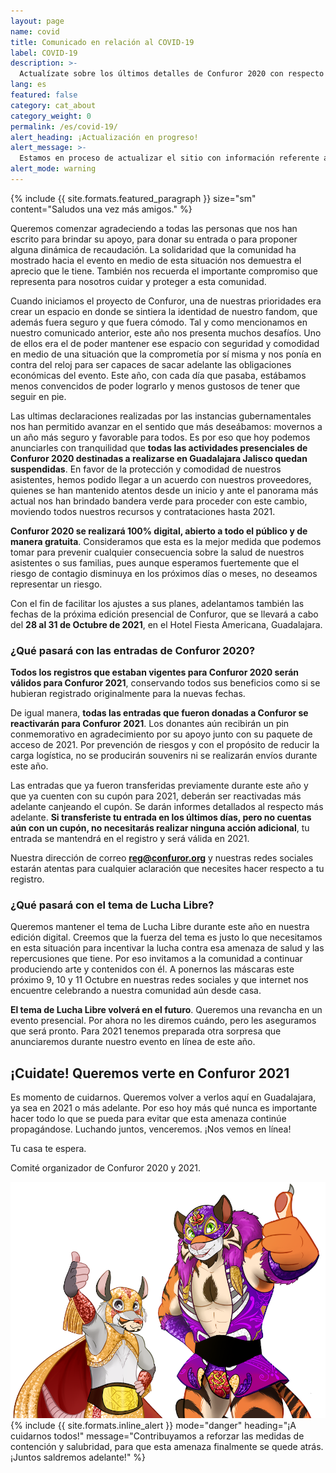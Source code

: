 ```yaml
---
layout: page
name: covid
title: Comunicado en relación al COVID-19
label: COVID-19
description: >-
  Actualízate sobre los últimos detalles de Confuror 2020 con respecto a la situación sanitaria del COVID-19
lang: es
featured: false
category: cat_about
category_weight: 0
permalink: /es/covid-19/
alert_heading: ¡Actualización en progreso!
alert_message: >-
  Estamos en proceso de actualizar el sitio con información referente al evento de 2021. Los datos reflejados en esta sección podrían estar desactualizados.
alert_mode: warning
---
```


{%
  include {{ site.formats.featured_paragraph }}
  size="sm"
  content="Saludos una vez más amigos."
%}

Queremos comenzar agradeciendo a todas las personas que nos han escrito para brindar su apoyo, para donar su entrada o para proponer alguna dinámica de recaudación. La solidaridad que la comunidad ha mostrado hacia el evento en medio de esta situación nos demuestra el aprecio que le tiene. También nos recuerda el importante compromiso que representa para nosotros cuidar y proteger a esta comunidad.

Cuando iniciamos el proyecto de Confuror, una de nuestras prioridades era crear un espacio en donde se sintiera la identidad de nuestro fandom, que además fuera seguro y que fuera cómodo. Tal y como mencionamos en nuestro comunicado anterior, este año nos presenta muchos desafíos. Uno de ellos era el de poder mantener ese espacio con seguridad y comodidad en medio de una situación que la comprometía por sí misma y nos ponía en contra del reloj para ser capaces de sacar adelante las obligaciones económicas del evento. Este año, con cada día que pasaba, estábamos menos convencidos de poder lograrlo y menos gustosos de tener que seguir en pie.

Las ultimas declaraciones realizadas por las instancias gubernamentales nos han permitido avanzar en el sentido que más deseábamos: movernos a un año más seguro y favorable para todos. Es por eso que hoy podemos anunciarles con tranquilidad que **todas las actividades presenciales de Confuror 2020 destinadas a realizarse en Guadalajara Jalisco quedan suspendidas**. En favor de la protección y comodidad de nuestros asistentes, hemos podido llegar a un acuerdo con nuestros proveedores, quienes se han mantenido atentos desde un inicio y ante el panorama más actual nos han brindado bandera verde para proceder con este cambio, moviendo todos nuestros recursos y contrataciones hasta 2021.

**Confuror 2020 se realizará 100% digital, abierto a todo el público y de manera gratuita**. Consideramos que esta es la mejor medida que podemos tomar para prevenir cualquier consecuencia sobre la salud de nuestros asistentes o sus familias, pues aunque esperamos fuertemente que el riesgo de contagio disminuya en los próximos días o meses, no deseamos representar un riesgo.

Con el fin de facilitar los ajustes a sus planes, adelantamos también las fechas de la próxima edición presencial de Confuror, que se llevará a cabo del **28 al 31 de Octubre de 2021**, en el Hotel Fiesta Americana, Guadalajara.



### ¿Qué pasará con las entradas de Confuror 2020?

**Todos los registros que estaban vigentes para Confuror 2020 serán válidos para Confuror 2021**, conservando todos sus beneficios como si se hubieran registrado originalmente para la nuevas fechas.

De igual manera, **todas las entradas que fueron donadas a Confuror se reactivarán para Confuror 2021**. Los donantes aún recibirán un pin conmemorativo en agradecimiento por su apoyo junto con su paquete de acceso de 2021. Por prevención de riesgos y con el propósito de reducir la carga logística, no se producirán souvenirs ni se realizarán envíos durante este año.

Las entradas que ya fueron transferidas previamente durante este año y que ya cuenten con su cupón para 2021, deberán ser reactivadas más adelante canjeando el cupón. Se darán informes detallados al respecto más adelante. **Si transferiste tu entrada en los últimos días, pero no cuentas aún con un cupón, no necesitarás realizar ninguna acción adicional**, tu entrada se mantendrá en el registro y será válida en 2021.

Nuestra dirección de correo **reg@confuror.org** y nuestras redes sociales estarán atentas para cualquier aclaración que necesites hacer respecto a tu registro.


### ¿Qué pasará con el tema de Lucha Libre?

Queremos mantener el tema de Lucha Libre durante este año en nuestra edición digital. Creemos que la fuerza del tema es justo lo que necesitamos en esta situación para incentivar la lucha contra esa amenaza de salud y las repercusiones que tiene. Por eso invitamos a la comunidad a continuar produciendo arte y contenidos con él. A ponernos las máscaras este próximo 9, 10 y 11 Octubre en nuestras redes sociales y que internet nos encuentre celebrando a nuestra comunidad aún desde casa.

**El tema de Lucha Libre volverá en el futuro**. Queremos una revancha en un evento presencial. Por ahora no les diremos cuándo, pero les aseguramos que será pronto. Para 2021 tenemos preparada otra sorpresa que anunciaremos durante nuestro evento en línea de este año.


## ¡Cuidate! Queremos verte en Confuror 2021

Es momento de cuidarnos. Queremos volver a verlos aquí en Guadalajara, ya sea en 2021 o más adelante. Por eso hoy más qué nunca es importante hacer todo lo que se pueda para evitar que esta amenaza continúe propagándose. Luchando juntos, venceremos. ¡Nos vemos en línea!

Tu casa te espera.

<p class="signature">Comité organizador de Confuror 2020 y 2021.</p>

<div class="container">
  <img class="img-fluid" src="/assets/images/confuror_cubrebocas_web.png" alt="Queremos verte en Confuror, dibujo de Nathaniel Ramirez">
</div>
{%
  include {{ site.formats.inline_alert }}
  mode="danger"
  heading="¡A cuidarnos todos!"
  message="Contribuyamos a reforzar las medidas de contención y salubridad, para que esta amenaza finalmente se quede atrás. ¡Juntos saldremos adelante!"
%}
